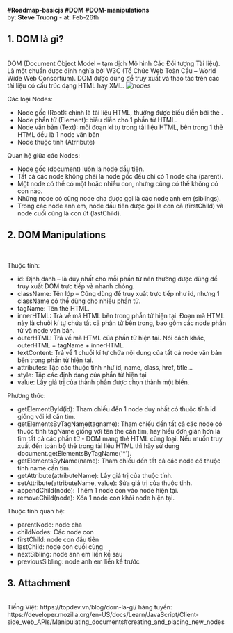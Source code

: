 <strong>#Roadmap-basicjs</strong> <strong>#DOM</strong> <strong>#DOM-manipulations</strong> </br>
by: <strong>Steve Truong</strong> - at: Feb-26th

<h2>1. DOM là gì?</h2> <br />
DOM (Document Object Model – tạm dịch Mô hình Các Đối tượng Tài liệu). Là một chuẩn được định nghĩa bởi W3C (Tổ Chức Web Toàn Cầu – World Wide Web Consortium). DOM được dùng để truy xuất và thao tác trên các tài liệu có cấu trúc dạng HTML hay XML.

<img src="https://topdev.vn/blog/wp-content/uploads/2021/01/dom-la-gi.gif" alt="nodes" />

Các loại Nodes: 
- Node gốc (Root): chính là tài liệu HTML, thường được biểu diễn bởi thẻ <html>.
- Node phần tử (Element): biểu diễn cho 1 phần tử HTML.
- Node văn bản (Text): mỗi đoạn kí tự trong tài liệu HTML, bên trong 1 thẻ HTML đều là 1 node văn bản
- Node thuộc tính (Atrribute)

Quan hệ giữa các Nodes: 
- Node gốc (document) luôn là node đầu tiên.
- Tất cả các node không phải là node gốc đều chỉ có 1 node cha (parent).
- Một node có thể có một hoặc nhiều con, nhưng cũng có thể không có con nào.
- Những node có cùng node cha được gọi là các node anh em (siblings).
- Trong các node anh em, node đầu tiên được gọi là con cả (firstChild) và node cuối cùng là con út (lastChild).
  
<h2>2. DOM Manipulations</h2> <br />
  
 Thuộc tính:
  - id: Định danh – là duy nhất cho mỗi phần tử nên thường được dùng để truy xuất DOM trực tiếp và nhanh chóng.
  - className: Tên lớp – Cũng dùng để truy xuất trực tiếp như id, nhưng 1 className có thể dùng cho nhiều phần tử.
  - tagName: Tên thẻ HTML.
  - innerHTML: Trả về mã HTML bên trong phần tử hiện tại. Đoạn mã HTML này là chuỗi kí tự chứa tất cả phần tử bên trong, bao gồm các node phần tử và node văn bản.
  - outerHTML: Trả về mã HTML của phần tử hiện tại. Nói cách khác, outerHTML = tagName + innerHTML.
  - textContent: Trả về 1 chuỗi kí tự chứa nội dung của tất cả node văn bản bên trong phần tử hiện tại.
  - attributes: Tập các thuộc tính như id, name, class, href, title…
  - style: Tập các định dạng của phần tử hiện tại
  - value: Lấy giá trị của thành phần được chọn thành một biến.

 Phương thức:
  - getElementById(id): Tham chiếu đến 1 node duy nhất có thuộc tính id giống với id cần tìm.
  - getElementsByTagName(tagname): Tham chiếu đến tất cả các node có thuộc tính tagName giống với tên thẻ cần tìm, hay hiểu đơn giản hơn là tìm tất cả các phần tử   - DOM mang thẻ HTML cùng loại. Nếu muốn truy xuất đến toàn bộ thẻ trong tài liệu HTML thì hãy sử dụng document.getElementsByTagName('*').
  - getElementsByName(name): Tham chiếu đến tất cả các node có thuộc tính name cần tìm.
  - getAttribute(attributeName): Lấy giá trị của thuộc tính.
  - setAttribute(attributeName, value): Sửa giá trị của thuộc tính.
  - appendChild(node): Thêm 1 node con vào node hiện tại.
  - removeChild(node): Xóa 1 node con khỏi node hiện tại.
  
 Thuộc tính quan hệ:
  - parentNode: node cha
  - childNodes: Các node con
  - firstChild: node con đầu tiên
  - lastChild: node con cuối cùng
  - nextSibling: node anh em liền kề sau
  - previousSibling: node anh em liền kề trước

  
<h2>3. Attachment</h2> <br />
Tiếng Việt: https://topdev.vn/blog/dom-la-gi/
hàng tuyển: https://developer.mozilla.org/en-US/docs/Learn/JavaScript/Client-side_web_APIs/Manipulating_documents#creating_and_placing_new_nodes
